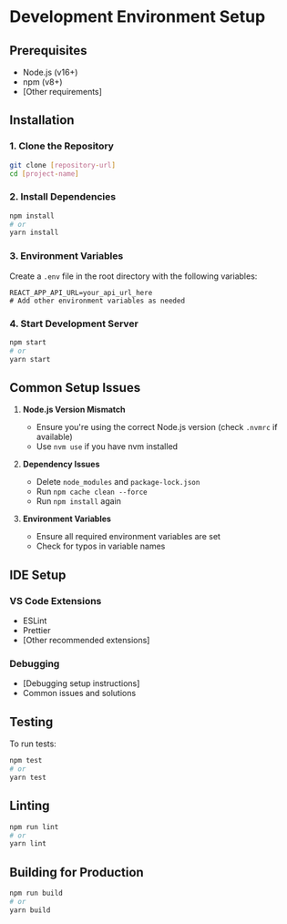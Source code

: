 # Development Environment Setup

## Prerequisites
- Node.js (v16+)
- npm (v8+)
- [Other requirements]

## Installation

### 1. Clone the Repository
```bash
git clone [repository-url]
cd [project-name]
```

### 2. Install Dependencies
```bash
npm install
# or
yarn install
```

### 3. Environment Variables
Create a `.env` file in the root directory with the following variables:
```
REACT_APP_API_URL=your_api_url_here
# Add other environment variables as needed
```

### 4. Start Development Server
```bash
npm start
# or
yarn start
```

## Common Setup Issues
1. **Node.js Version Mismatch**
   - Ensure you're using the correct Node.js version (check `.nvmrc` if available)
   - Use `nvm use` if you have nvm installed

2. **Dependency Issues**
   - Delete `node_modules` and `package-lock.json`
   - Run `npm cache clean --force`
   - Run `npm install` again

3. **Environment Variables**
   - Ensure all required environment variables are set
   - Check for typos in variable names

## IDE Setup
### VS Code Extensions
- ESLint
- Prettier
- [Other recommended extensions]

### Debugging
- [Debugging setup instructions]
- Common issues and solutions

## Testing
To run tests:
```bash
npm test
# or
yarn test
```

## Linting
```bash
npm run lint
# or
yarn lint
```

## Building for Production
```bash
npm run build
# or
yarn build
```
